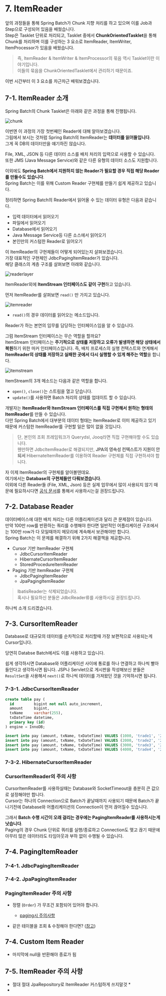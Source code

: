 # 7. ItemReader

앞의 과정들을 통해 Spring Batch가 Chunk 지향 처리를 하고 있으며 이를 Job과 Step으로 구성되어 있음을 배웠습니다.  
Step은 Tasklet 단위로 처리되고, Tasklet 중에서 **ChunkOrientedTasklet**을 통해 Chunk를 처리하며 이를 구성하는 3 요소로 ItemReader, ItemWriter, ItemProcessor가 있음을 배웠습니다.  

> 즉, ItemReader & ItemWriter & ItemProcessor의 묶음 역시 Tasklet이란 이야기입니다.  
이들의 묶음을 ChunkOrientedTasklet에서 관리하기 때문이죠.

이번 시간부터 이 3 요소를 차근차근 배워보겠습니다.

## 7-1. ItemReader 소개

Spring Batch의 Chunk Tasklet은 아래와 같은 과정을 통해 진행됩니다.

![chunk](./images/7/chunk.png)

이번엔 이 과정의 가장 첫번째인 Reader에 대해 알아보겠습니다.  
그림에서 보시는 것처럼 Spring Batch의 ItemReader는 **데이터를 읽어들입니다**.  
그게 꼭 DB의 데이터만을 얘기하진 않습니다.  
  
File, XML, JSON 등 다른 데이터 소스를 배치 처리의 입력으로 사용할 수 있습니다.  
또한 JMS (Java Message Service)와 같은 다른 유형의 데이터 소스도 지원합니다.  
  
이외에도 **Spring Batch에서 지원하지 않는 Reader가 필요할 경우 직접 해당 Reader를 만들수도 있습니다**.  
Spring Batch는 이를 위해 Custom Reader 구현체를 만들기 쉽게 제공하고 있습니다.  
  
정리하면 Spring Batch의 Reader에서 읽어올 수 있는 데이터 유형은 다음과 같습니다.

* 입력 데이터에서 읽어오기
* 파일에서 읽어오기
* Database에서 읽어오기
* Java Message Service등 다른 소스에서 읽어오기
* 본인만의 커스텀한 Reader로 읽어오기

이 ItemReader의 구현체들이 어떻게 되어있는지 살펴보겠습니다.  
가장 대표적인 구현체인 JdbcPagingItemReader가 있습니다.  
해당 클래스의 계층 구조를 살펴보면 아래와 같습니다.

![readerlayer](./images/7/readerlayer.png)

ItemReader외에 **ItemStream 인터페이스도 같이 구현**하고 있습니다.  
  
먼저 ItemReader를 살펴보면 ```read()``` 만 가지고 있습니다.

![itemreader](./images/7/itemreader.png)

* ```read()```의 경우 데이터를 읽어오는 메소드입니다.

Reader가 하는 본연의 임무를 담당하는 인터페이스임을 알 수 있습니다.  
  
그럼 ItemStream 인터페이스는 무슨 역할을 할까요?  
ItemStream 인터페이스는 **주기적으로 상태를 저장하고 오류가 발생하면 해당 상태에서 복원**하기 위한 마커 인터페이스입니다.
즉, 배치 프로세스의 실행 컨텍스트와 연계해서 **ItemReader의 상태를 저장하고 실패한 곳에서 다시 실행할 수 있게 해주는 역할**을 합니다.  

![itemstream](./images/7/itemstream.png)

ItemStream의 3개 메소드는 다음과 같은 역할을 합니다.

* ```open()```, ```close()```는 스트림을 열고 닫습니다.  
* ```update()```를 사용하면 Batch 처리의 상태를 업데이트 할 수 있습니다.  

개발자는 **ItemReader와 ItemStream 인터페이스를 직접 구현해서 원하는 형태의 ItemReader**를 만들 수 있습니다.  
다만 Spring Batch에서 대부분의 데이터 형태는 ItemReader로 이미 제공하고 있기 때문에 커스텀한 ItemReader를 구현할 일은 많이 없을 것입니다.  

> 단, 본인의 조회 프레임워크가 Querydsl, Jooq라면 직접 구현해야할 수도 있습니다.  
웬만하면 JdbcItemReader로 해결되지만, **JPA의 영속성 컨텍스트가 지원이 안되서** HibernateItemReader를 이용하여 Reader 구현체를 직접 구현하셔야 합니다.

자 이제 ItemReader의 구현체를 알아볼텐데요.  
여기에서는 **Database의 구현체들만 다뤄보겠습니다**.  
이외에 다른 Reader들 (File, XML, Json) 등은 실제 업무에서 많이 사용되지 않기 때문에 필요하시다면 [공식 문서](https://docs.spring.io/spring-batch/4.0.x/reference/html/readersAndWriters.html#flatFiles)를 통해서 사용하시는걸 권장드립니다.

## 7-2. Database Reader

데이터베이스에 대한 배치 처리는 다른 어플리케이션과 달리 큰 문제점이 있습니다.  
만약 100만 row를 반환하는 쿼리를 수행해야 한다면 일반적인 어플리케이션 구조에서는 100만 row가 다 모일때까지 메모리에 계속해서 보관해야만 합니다.  
Spring Batch는 이 문제를 해결하기 위해 2가지 해결책을 제공합니다.

* Cursor 기반 ItemReader 구현체
    * JdbcCursorItemReader
    * HibernateCursorItemReader
    * StoredProcedureItemReader
* Paging 기반 ItemReader 구현체
    * JdbcPagingItemReader
    * JpaPagingItemReader
  
> IbatisReader는 삭제되었습니다.  
혹시나 필요하신 분들은 JdbcReader류를 사용하시길 권장드립니다.

하나씩 소개 드리겠습니다.

## 7-3. CursorItemReader

Database로 대규모의 데이터를 순차적으로 처리할때 가장 보편적으로 사용되는게 Cursor입니다.  

당연히 Databse Batch에서도 이를 사용하고 있습니다.  

쉽게 생각하시면 Database와 어플리케이션 사이에 통로를 하나 연결하고 하나씩 빨아들인다고 생각하시면 됩니다.
JSP나 Servlet으로 게시판을 작성해보신 분들은 ```ResultSet```을 사용해서 ```next()```로 하나씩 데이터를 가져왔던 것을 기억하시면 됩니다.  

### 7-3-1. JdbcCursorItemReader

```sql
create table pay (
  id         bigint not null auto_increment,
  amount     bigint,
  txName     varchar(255),
  txDateTime datetime,
  primary key (id)
) engine = InnoDB;

insert into pay (amount, txName, txDateTime) VALUES (1000, 'trade1', '2018-09-10 00:00:00');
insert into pay (amount, txName, txDateTime) VALUES (2000, 'trade2', '2018-09-10 00:00:00');
insert into pay (amount, txName, txDateTime) VALUES (3000, 'trade3', '2018-09-10 00:00:00');
insert into pay (amount, txName, txDateTime) VALUES (4000, 'trade4', '2018-09-10 00:00:00');
```

### 7-3-2. HibernateCursorItemReader

### CursorItemReader의 주의 사항

CursorItemReader를 사용하실때는 Database와 SocketTimeout을 충분히 큰 값으로 설정해야만 합니다.  
Cursor는 하나의 Connection으로 Batch가 끝날때까지 사용되기 때문에 Batch가 끝나기전에 Database와 어플리케이션의 Connection이 먼저 끊어질수 있습니다.  
  
그래서 **Batch 수행 시간이 오래 걸리는 경우에는 PagingItemReader를 사용하시는게 낫습니다**.  
Paging의 경우 Chunk 단위로 쿼리를 실행/종료하고 Connection도 맺고 끊기 때문에 아무리 많은 데이터라도 타임아웃과 부하 없이 수행될 수 있습니다.


## 7-4. PagingItemReader

### 7-4-1. JdbcPagingItemReader

### 7-4-2. JpaPagingItemReader

### PagingItemReader 주의 사항

* 정렬 (```Order```) 가 무조건 포함되어 있어야 합니다.
    * [paging시 주의사항](https://jojoldu.tistory.com/166)



* 같은 테이블을 조회 & 수정해야 한다면? ([참고](https://stackoverflow.com/questions/26509971/spring-batch-jpapagingitemreader-why-some-rows-are-not-read))




## 7-4. Custom Item Reader

* 마지막에 null을 반환해야 종료가 됨


## 7-5. ItemReader 주의 사항

* 절대 절대 JpaRepository로 ItemReader 커스텀하게 쓰지말것
    * 
* 